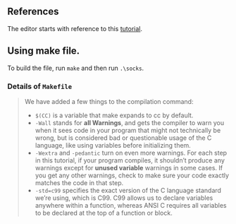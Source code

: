 ## References
The editor starts with reference to this [tutorial](https://viewsourcecode.org/snaptoken/kilo/01.setup.html). 


## Using make file.
To build the file, run `make` and then run `.\socks`.

### Details of `Makefile`
> We have added a few things to the compilation command:
>
> - `$(CC)` is a variable that make expands to cc by default.
> - `-Wall` stands for **all Warnings**, and gets the compiler to warn you when it sees code in your program that might not technically be wrong, but is considered bad or questionable usage of the C language, like using variables before initializing them.
> - `-Wextra` and `-pedantic` turn on even more warnings. For each step in this tutorial, if your program compiles, it shouldn’t produce any warnings except for **unused variable** warnings in some cases. If you get any other warnings, check to make sure your code exactly matches the code in that step.
> - `-std=c99` specifies the exact version of the C language standard we’re using, which is C99. C99 allows us to declare variables anywhere within a function, whereas ANSI C requires all variables to be declared at the top of a function or block.